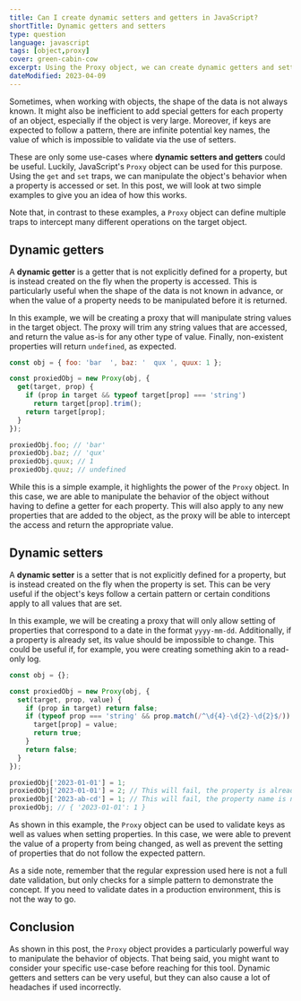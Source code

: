 ```yaml
---
title: Can I create dynamic setters and getters in JavaScript?
shortTitle: Dynamic getters and setters
type: question
language: javascript
tags: [object,proxy]
cover: green-cabin-cow
excerpt: Using the Proxy object, we can create dynamic getters and setters for objects in JavaScript.
dateModified: 2023-04-09
---
```


Sometimes, when working with objects, the shape of the data is not always known. It might also be inefficient to add special getters for each property of an object, especially if the object is very large. Moreover, if keys are expected to follow a pattern, there are infinite potential key names, the value of which is impossible to validate via the use of setters.

These are only some use-cases where **dynamic setters and getters** could be useful. Luckily, JavaScript's `Proxy` object can be used for this purpose. Using the `get` and `set` traps, we can manipulate the object's behavior when a property is accessed or set. In this post, we will look at two simple examples to give you an idea of how this works.

Note that, in contrast to these examples, a `Proxy` object can define multiple traps to intercept many different operations on the target object.

## Dynamic getters

A **dynamic getter** is a getter that is not explicitly defined for a property, but is instead created on the fly when the property is accessed. This is particularly useful when the shape of the data is not known in advance, or when the value of a property needs to be manipulated before it is returned.

In this example, we will be creating a proxy that will manipulate string values in the target object. The proxy will trim any string values that are accessed, and return the value as-is for any other type of value. Finally, non-existent properties will return `undefined`, as expected.

```js
const obj = { foo: 'bar  ', baz: '  qux ', quux: 1 };

const proxiedObj = new Proxy(obj, {
  get(target, prop) {
    if (prop in target && typeof target[prop] === 'string')
      return target[prop].trim();
    return target[prop];
  }
});

proxiedObj.foo; // 'bar'
proxiedObj.baz; // 'qux'
proxiedObj.quux; // 1
proxiedObj.quuz; // undefined
```

While this is a simple example, it highlights the power of the `Proxy` object. In this case, we are able to manipulate the behavior of the object without having to define a getter for each property. This will also apply to any new properties that are added to the object, as the proxy will be able to intercept the access and return the appropriate value.

## Dynamic setters

A **dynamic setter** is a setter that is not explicitly defined for a property, but is instead created on the fly when the property is set. This can be very useful if the object's keys follow a certain pattern or certain conditions apply to all values that are set.

In this example, we will be creating a proxy that will only allow setting of properties that correspond to a date in the format `yyyy-mm-dd`. Additionally, if a property is already set, its value should be impossible to change. This could be useful if, for example, you were creating something akin to a read-only log.

```js
const obj = {};

const proxiedObj = new Proxy(obj, {
  set(target, prop, value) {
    if (prop in target) return false;
    if (typeof prop === 'string' && prop.match(/^\d{4}-\d{2}-\d{2}$/)) {
      target[prop] = value;
      return true;
    }
    return false;
  }
});

proxiedObj['2023-01-01'] = 1;
proxiedObj['2023-01-01'] = 2; // This will fail, the property is already set
proxiedObj['2023-ab-cd'] = 1; // This will fail, the property name is not a date
proxiedObj; // { '2023-01-01': 1 }
```

As shown in this example, the `Proxy` object can be used to validate keys as well as values when setting properties. In this case, we were able to prevent the value of a property from being changed, as well as prevent the setting of properties that do not follow the expected pattern.

As a side note, remember that the regular expression used here is not a full date validation, but only checks for a simple pattern to demonstrate the concept. If you need to validate dates in a production environment, this is not the way to go.

## Conclusion

As shown in this post, the `Proxy` object provides a particularly powerful way to manipulate the behavior of objects. That being said, you might want to consider your specific use-case before reaching for this tool. Dynamic getters and setters can be very useful, but they can also cause a lot of headaches if used incorrectly.
